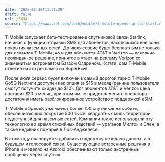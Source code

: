 ```yaml
---
date: "2025-02-10T11:28:29"
draft: false
url: /5634
source: "https://www.cnet.com/tech/mobile/t-mobile-opens-up-its-starlink-beta-including-to-people-with-att-and-verizon/"
---
```


T-Mobile запускает бета-тестирование спутниковой связи Starlink, начиная с функции отправки SMS для абонентов, находящихся вне зоны покрытия наземных сетей. До июля сервис будет бесплатным не только для клиентов T-Mobile, но и для абонентов AT&T и Verizon — довольно неожиданное решение, принятое в ответ на рекламу Verizon со знаменитым астронавтом Баззом Олдрином. Кстати, сам T-Mobile ответил на это рекламой на SuperBowl. 

После июля сервис будет включен в самый дорогой тариф T-Mobile Go5G Next или доступен как опция за $15 в месяц (ранние пользователи смогут получить скидку до $10). Для абонентов AT&T и Verizon цена составит $20 в месяц, при этом им не придется менять оператора — достаточно иметь разблокированное устройство с поддержкой eSIM.

T-Mobile и SpaceX уже имеют более 450 спутников на орбите, обеспечивающих покрытие 500 тысяч квадратных миль территории, недоступной для наземных сетей. Компании также использовали эту технологию во время стихийных бедствий — ураганов Милтон и Элен, а также недавних пожаров в Лос-Анджелесе.

В этом году планируется добавить поддержку передачи данных, а в будущем и голосовой связи. Существующие встроенные решения в iPhone и моделях на Android обеспечивают только экстренные сообщения через спутник.